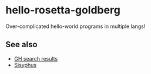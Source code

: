 # hello-rosetta-goldberg
Over-complicated hello-world programs in multiple langs!

## See also
- [GH search results](https://github.com/search?q=rube%20goldberg%20hello%20world&type=repositories)
- [Sisyphus](https://github.com/Rudxain/rosetta-sisyphus)

